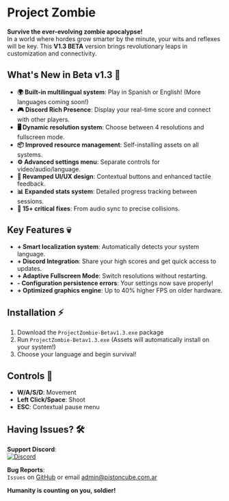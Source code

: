 # Project Zombie  

**Survive the ever-evolving zombie apocalypse!**  
In a world where hordes grow smarter by the minute, your wits and reflexes will be key. This **V1.3 BETA** version brings revolutionary leaps in customization and connectivity.

## What's New in Beta v1.3 🚀

- **🌍 Built-in multilingual system**: Play in Spanish or English! (More languages coming soon!)
- **🎮 Discord Rich Presence**: Display your real-time score and connect with other players.
- **🖥️ Dynamic resolution system**: Choose between 4 resolutions and fullscreen mode.
- **📦 Improved resource management**: Self-installing assets on all systems.
- **⚙️ Advanced settings menu**: Separate controls for video/audio/language.
- **🎨 Revamped UI/UX design**: Contextual buttons and enhanced tactile feedback.
- **📊 Expanded stats system**: Detailed progress tracking between sessions.
- **🐛 15+ critical fixes**: From audio sync to precise collisions.

## Key Features 💀

- **+ Smart localization system**: Automatically detects your system language.
- **+ Discord Integration**: Share your high scores and get quick access to updates.
- **+ Adaptive Fullscreen Mode**: Switch resolutions without restarting.
- **- Configuration persistence errors**: Your settings now save properly!
- **+ Optimized graphics engine**: Up to 40% higher FPS on older hardware.

## Installation ⚡

1. Download the `ProjectZombie-Betav1.3.exe` package
2. Run `ProjectZombie-Betav1.3.exe` (Assets will automatically install on your system!)
3. Choose your language and begin survival!

## Controls 🎯

- **W/A/S/D**: Movement  
- **Left Click/Space**: Shoot  
- **ESC**: Contextual pause menu  

## Having Issues? 🛠️

**Support Discord**:  
[![Discord](https://img.shields.io/discord/1108459439415103631?color=5865F2&logo=discord)](https://discord.pistoncube.com.ar/)  

**Bug Reports**:  
`Issues` on [GitHub](https://github.com/PistonCube/ProjectZombie) or email [admin@pistoncube.com.ar](mailto:admin@pistoncube.com.ar)

**Humanity is counting on you, soldier!**  
